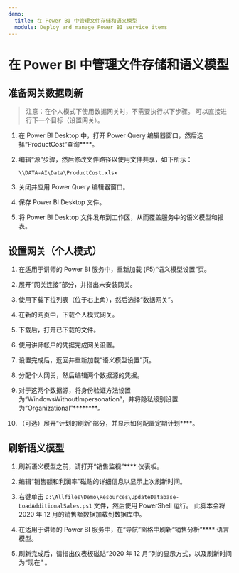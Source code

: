 ```yaml
---
demo:
  title: 在 Power BI 中管理文件存储和语义模型
  module: Deploy and manage Power BI service items
---
```

# 在 Power BI 中管理文件存储和语义模型

## 准备网关数据刷新

> 注意：在个人模式下使用数据网关时，不需要执行以下步骤。 可以直接进行下一个目标（设置网关）。

1. 在 Power BI Desktop 中，打开 Power Query 编辑器窗口，然后选择“ProductCost”查询****。

1. 编辑“源”步骤，然后修改文件路径以使用文件共享，如下所示：

    `\\DATA-AI\Data\ProductCost.xlsx`

1. 关闭并应用 Power Query 编辑器窗口。

1. 保存 Power BI Desktop 文件。

1. 将 Power BI Desktop 文件发布到工作区，从而覆盖服务中的语义模型和报表。

## 设置网关（个人模式）

1. 在适用于讲师的 Power BI 服务中，重新加载 (F5)“语义模型设置”页。

1. 展开“网关连接”部分，并指出未安装网关。

1. 使用下载下拉列表（位于右上角），然后选择“数据网关”。

1. 在新的网页中，下载个人模式网关。

1. 下载后，打开已下载的文件。

1. 使用讲师帐户的凭据完成网关设置。

1. 设置完成后，返回并重新加载“语义模型设置”页。

1. 分配个人网关，然后编辑两个数据源的凭据。

1. 对于这两个数据源，将身份验证方法设置为“WindowsWithoutImpersonation”，并将隐私级别设置为“Organizational”********。

1. （可选）展开“计划的刷新”部分，并显示如何配置定期计划****。

## 刷新语义模型

1. 刷新语义模型之前，请打开“销售监视”**** 仪表板。

1. 编辑“销售额和利润率”磁贴的详细信息以显示上次刷新时间。

1. 右键单击 `D:\Allfiles\Demo\Resources\UpdateDatabase-LoadAdditionalSales.ps1` 文件，然后使用 PowerShell 运行。 此脚本会将 2020 年 12 月的销售额数据加载到数据库中。

1. 在适用于讲师的 Power BI 服务中，在“导航”窗格中刷新“销售分析”**** 语言模型。

1. 刷新完成后，请指出仪表板磁贴“2020 年 12 月”列的显示方式，以及刷新时间为“现在” 。
